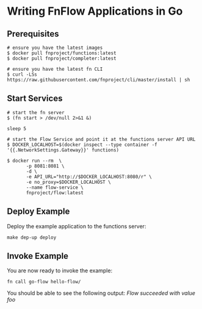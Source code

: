 # Writing FnFlow Applications in Go

## Prerequisites
```
# ensure you have the latest images
$ docker pull fnproject/functions:latest
$ docker pull fnproject/completer:latest

# ensure you have the latest fn CLI
$ curl -LSs https://raw.githubusercontent.com/fnproject/cli/master/install | sh
```

## Start Services
```
# start the fn server
$ (fn start > /dev/null 2>&1 &)

sleep 5

# start the Flow Service and point it at the functions server API URL
$ DOCKER_LOCALHOST=$(docker inspect --type container -f '{{.NetworkSettings.Gateway}}' functions)

$ docker run --rm  \
       -p 8081:8081 \
       -d \
       -e API_URL="http://$DOCKER_LOCALHOST:8080/r" \
       -e no_proxy=$DOCKER_LOCALHOST \
       --name flow-service \
       fnproject/flow:latest
```

## Deploy Example

Deploy the example application to the functions server:
```
make dep-up deploy
```

## Invoke Example

You are now ready to invoke the example:
```
fn call go-flow hello-flow/
```
You should be able to see the following output: _Flow succeeded with value foo_
